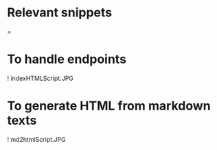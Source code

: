 # Relevant snippets
=
# To handle endpoints

! indexHTMLScript.JPG

# To generate HTML from markdown texts

! md2htmlScript.JPG